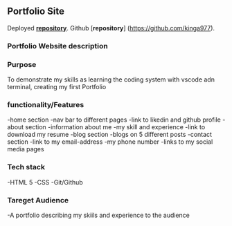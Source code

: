 ## Portfolio Site
Deployed [**repository**](https://cranky-babbage-d33d55.netlify.app/).
Github [**repository**] (https://github.com/kinga977).

### Portfolio Website description
### Purpose
To demonstrate my skills as learning the coding system with vscode adn terminal, creating my first Portfolio

### functionality/Features

-home section
   -nav bar to different pages
   -link to likedin and github profile
-about section
   -information about me
   -my skill and experience
   -link to download my resume
-blog section
   -blogs on 5 different posts
-contact section
   -link to my email-address
   -my phone number
   -links to my social media pages

   ### Tech stack
   -HTML 5 
   -CSS
   -Git/Github

   ### Tareget Audience
   -A portfolio describing my skiils and experience to the audience
